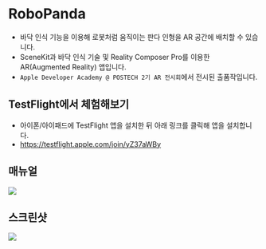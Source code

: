 # RoboPanda
- 바닥 인식 기능을 이용해 로봇처럼 움직이는 판다 인형을 AR 공간에 배치할 수 있습니다.
- SceneKit과 바닥 인식 기술 및 Reality Composer Pro를 이용한 AR(Augmented Reality) 앱입니다.
- `Apple Developer Academy @ POSTECH 2기 AR 전시회`에서 전시된 출품작입니다.

## TestFlight에서 체험해보기
- 아이폰/아이패드에 TestFlight 앱을 설치한 뒤 아래 링크를 클릭해 앱을 설치합니다.
- https://testflight.apple.com/join/yZ37aWBy

## 매뉴얼
![]("RoboPanda.001.png")

## 스크린샷
![]("RoboPanda.002.png")
